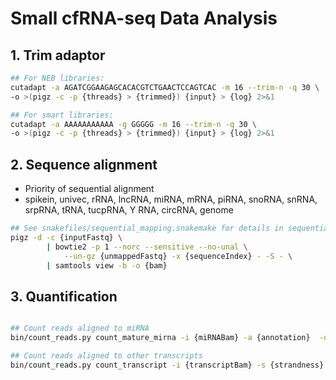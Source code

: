 # Small cfRNA-seq Data Analysis
## 1. Trim adaptor
```bash
## For NEB libraries:
cutadapt -a AGATCGGAAGAGCACACGTCTGAACTCCAGTCAC -m 16 --trim-n -q 30 \
-o >(pigz -c -p {threads} > {trimmed}) {input} > {log} 2>&1

## For smart libraries:
cutadapt -a AAAAAAAAAAA -g GGGGG -m 16 --trim-n -q 30 \
-o >(pigz -c -p {threads} > {trimmed}) {input} > {log} 2>&1

```
## 2. Sequence alignment
- Priority of sequential alignment
- spikein, univec, rRNA, lncRNA, miRNA, mRNA, piRNA, snoRNA, snRNA, srpRNA, tRNA, tucpRNA, Y RNA, circRNA, genome
```bash
## See snakefiles/sequential_mapping.snakemake for details in sequential alignment
pigz -d -c {inputFastq} \
        | bowtie2 -p 1 --norc --sensitive --no-unal \
            --un-gz {unmappedFastq} -x {sequenceIndex} - -S - \
        | samtools view -b -o {bam}
```


## 3. Quantification
```bash

## Count reads aligned to miRNA
bin/count_reads.py count_mature_mirna -i {miRNABam} -a {annotation}  -o {output}

## Count reads aligned to other transcripts
bin/count_reads.py count_transcript -i {transcriptBam} -s {strandness}  -o {output}

```

